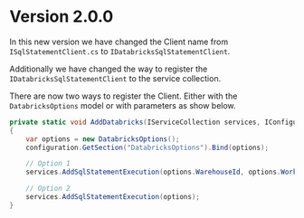 # Version 2.0.0

In this new version we have changed the Client name from `ISqlStatementClient.cs` to `IDatabricksSqlStatementClient`.

Additionally we have changed the way to register the `IDatabricksSqlStatementClient` to the service collection.

There are now two ways to register the Client. Either with the `DatabricksOptions` model or with parameters as show below.

```c#
private static void AddDatabricks(IServiceCollection services, IConfiguration configuration)
{   
    var options = new DatabricksOptions();
    configuration.GetSection("DatabricksOptions").Bind(options);

    // Option 1
    services.AddSqlStatementExecution(options.WarehouseId, options.WorkspaceToken, options.WorkspaceUrl);

    // Option 2
    services.AddSqlStatementExecution(options);
}
```
